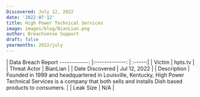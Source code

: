 ```yaml
---
Discovered: July 12, 2022
date: '2022-07-12'
title: High Power Technical Services
image: images/blog/BianLian.png
author: Breachsense Support
draft: false
yearmonths: 2022/july
---
```



| Data Breach Report
------------:     |:-------------:    | :-----:|
| Victim      | hpts.tv      | 
| Threat Actor      | BianLian      | 
| Date Discovered      | Jul 12, 2022      | 
| Description      | Founded in 1999 and headquartered in Louisville, Kentucky, High Power Technical Services is a company that both sells and installs Dish based products to consumers.       | 
| Leak Size      | N/A      | 

